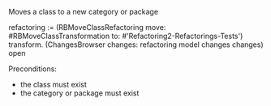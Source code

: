 Moves a class to a new category or package

refactoring := (RBMoveClassRefactoring
			move: #RBMoveClassTransformation
			to: #'Refactoring2-Refactorings-Tests')
			transform.
(ChangesBrowser changes: refactoring model changes changes) open

Preconditions:
- the class must exist
- the category or package must exist